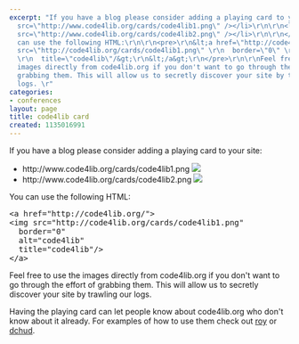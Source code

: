 ```yaml
---
excerpt: "If you have a blog please consider adding a playing card to your site:\r\n\r\n<ul>\r\n\r\n<li>http://www.code4lib.org/cards/code4lib1.png\r\n<img
  src=\"http://www.code4lib.org/cards/code4lib1.png\" /></li>\r\n\r\n<li>http://www.code4lib.org/cards/code4lib2.png\r\n<img
  src=\"http://www.code4lib.org/cards/code4lib2.png\" /></li>\r\n\r\n</ul>\r\n\r\nYou
  can use the following HTML:\r\n\r\n<pre>\r\n&lt;a href=\"http://code4lib.org/\"&gt;\r\n&lt;img
  src=\"http://code4lib.org/cards/code4lib1.png\" \r\n  border=\"0\" \r\n  alt=\"code4lib\"
  \r\n  title=\"code4lib\"/&gt;\r\n&lt;/a&gt;\r\n</pre>\r\n\r\nFeel free to use the
  images directly from code4lib.org if you don't want to go through the effort of
  grabbing them. This will allow us to secretly discover your site by trawling our
  logs. \r"
categories:
- conferences
layout: page
title: code4lib card
created: 1135016991
---
```

If you have a blog please consider adding a playing card to your site:

<ul>

<li>http://www.code4lib.org/cards/code4lib1.png
<img src="http://www.code4lib.org/cards/code4lib1.png" /></li>

<li>http://www.code4lib.org/cards/code4lib2.png
<img src="http://www.code4lib.org/cards/code4lib2.png" /></li>

</ul>

You can use the following HTML:

<pre>
&lt;a href="http://code4lib.org/"&gt;
&lt;img src="http://code4lib.org/cards/code4lib1.png" 
  border="0" 
  alt="code4lib" 
  title="code4lib"/&gt;
&lt;/a&gt;
</pre>

Feel free to use the images directly from code4lib.org if you don't want to go through the effort of grabbing them. This will allow us to secretly discover your site by trawling our logs. 

Having the playing card can let people know about code4lib.org who don't know about it already. For examples of how to use them check out <a href="http://roytennant.com/">roy</a> or <a href="http://onebiglibrary.net/">dchud</a>.
